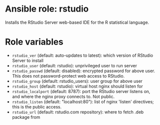 # Ansible role: rstudio
Installs the RStudio Server web-based IDE for
the R statistical language.

# Role variables
+ `rstudio_ver` (default: auto-updates to latest): which version of 
  RStudio Server to install
+ `rstudio_user` (default: rstudio): unprivileged user to run server
+ `rstudio_passwd` (default: disabled): encrypted password for above user.
  This does not password-protect web access to RStudio.
+ `rstudio_group` (default: rstudio_users): user group for above user
+ `rstudio_host` (default: rstudio): virtual host nginx should listen for
+ `rstudio_localport` (default: 8787): port the RStudio server listens on,
  and where the nginx proxy connects to.  Not public.
+ `rstudio_listen` (default: "localhost:80"): list of nginx 'listen'
  directives; this is the public access.
+ `rstudio_url` (default: rstudio.com repository): where to fetch 
  .deb package from
